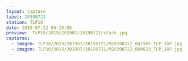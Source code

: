 ```yaml
---
layout: capture
label: 20190721
station: TLP10
date: 2019-07-22 04:19:05
preview:  TLP10/2019/201907/20190721/stack.jpg
capturas:
  - imagem: TLP10/2019/201907/20190721/M20190722_041905_TLP_10P.jpg
  - imagem: TLP10/2019/201907/20190721/M20190722_084623_TLP_10P.jpg
---
```

